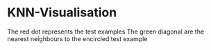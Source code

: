 # KNN-Visualisation
<This is a visulation of KNN algorithm on IRIS data>
The red dot represents the test examples
The green diagonal are the nearest neighbours to the encircled test example
